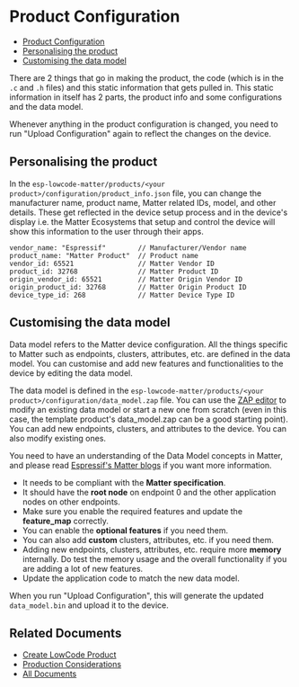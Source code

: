 # Product Configuration

* [Product Configuration](#product-configuration)
* [Personalising the product](#personalising-the-product)
* [Customising the data model](#customising-the-data-model)

There are 2 things that go in making the product, the code (which is in the `.c` and `.h` files) and this static information that gets pulled in. This static information in itself has 2 parts, the product info and some configurations and the data model.

Whenever anything in the product configuration is changed, you need to run "Upload Configuration" again to reflect the changes on the device.

## Personalising the product

In the `esp-lowcode-matter/products/<your product>/configuration/product_info.json` file, you can change the manufacturer name, product name, Matter related IDs, model, and other details. These get reflected in the device setup process and in the device's display i.e. the Matter Ecosystems that setup and control the device will show this information to the user through their apps.

```text
vendor_name: "Espressif"        // Manufacturer/Vendor name
product_name: "Matter Product"  // Product name
vendor_id: 65521                // Matter Vendor ID
product_id: 32768               // Matter Product ID
origin_vendor_id: 65521         // Matter Origin Vendor ID
origin_product_id: 32768        // Matter Origin Product ID
device_type_id: 268             // Matter Device Type ID
```

## Customising the data model

Data model refers to the Matter device configuration. All the things specific to Matter such as endpoints, clusters, attributes, etc. are defined in the data model. You can customise and add new features and functionalities to the device by editing the data model.

The data model is defined in the `esp-lowcode-matter/products/<your product>/configuration/data_model.zap` file. You can use the [ZAP editor](https://github.com/project-chip/zap) to modify an existing data model or start a new one from scratch (even in this case, the template product's data_model.zap can be a good starting point). You can add new endpoints, clusters, and attributes to the device. You can also modify existing ones.

You need to have an understanding of the Data Model concepts in Matter, and please read [Espressif's Matter blogs](https://developer.espressif.com/blog/matter/) if you want more information.

* It needs to be compliant with the **Matter specification**.
* It should have the **root node** on endpoint 0 and the other application nodes on other endpoints.
* Make sure you enable the required features and update the **feature_map** correctly.
* You can enable the **optional features** if you need them.
* You can also add **custom** clusters, attributes, etc. if you need them.
* Adding new endpoints, clusters, attributes, etc. require more **memory** internally. Do test the memory usage and the overall functionality if you are adding a lot of new features.
* Update the application code to match the new data model.

When you run "Upload Configuration", this will generate the updated `data_model.bin` and upload it to the device.

## Related Documents

* [Create LowCode Product](./create_product.md)
* [Production Considerations](./production_considerations.md)
* [All Documents](./all_documents.md)

